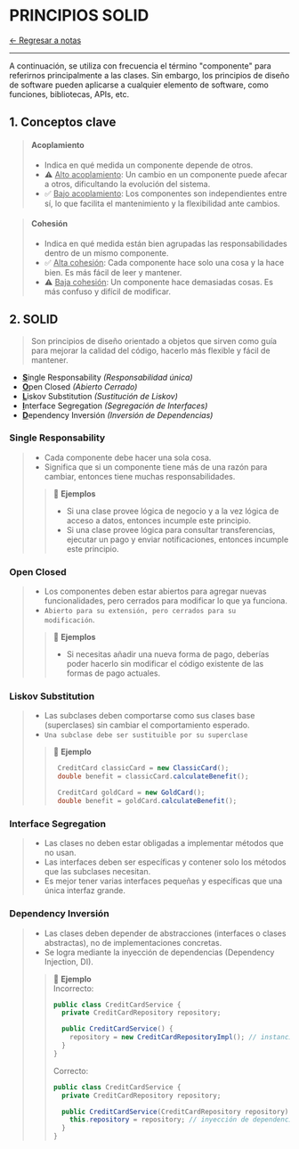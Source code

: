 # PRINCIPIOS SOLID

[← Regresar a notas](../../README.md) <br>

---

A continuación, se utiliza con frecuencia el término "componente" para referirnos principalmente a las clases. 
Sin embargo, los principios de diseño de software pueden aplicarse a cualquier elemento de software, como funciones, bibliotecas, APIs, etc.

## 1. Conceptos clave

> #### Acoplamiento
> - Indica en qué medida un componente depende de otros.
> - ⚠️ <u>Alto acoplamiento</u>: Un cambio en un componente puede afecar a otros, dificultando la evolución del sistema.
> - ✅ <u>Bajo acoplamiento</u>: Los componentes son independientes entre sí, lo que facilita el mantenimiento y la flexibilidad ante cambios.

> #### Cohesión
> - Indica en qué medida están bien agrupadas las responsabilidades dentro de un mismo componente.
> - ✅ <u>Alta cohesión</u>: Cada componente hace solo una cosa y la hace bien. Es más fácil de leer y mantener.
> - ⚠️  ️<u>Baja cohesión</u>: Un componente hace demasiadas cosas. Es más confuso y difícil de modificar.

## 2. SOLID
> Son principios de diseño orientado a objetos que sirven como guía para mejorar la calidad del código, hacerlo más flexible y fácil de mantener.

- <u>**S**</u>ingle Responsability *(Responsabilidad única)*
- <u>**O**</u>pen Closed *(Abierto Cerrado)*
- <u>**L**</u>iskov Substitution *(Sustitución de Liskov)*
- <u>**I**</u>nterface Segregation *(Segregación de Interfaces)*
- <u>**D**</u>ependency Inversión *(Inversión de Dependencias)*

### Single Responsability
> - Cada componente debe hacer una sola cosa.
> - Significa que si un componente tiene más de una razón para cambiar, entonces tiene muchas responsabilidades.
>
> > 📌 **Ejemplos** <br>
> > - Si una clase provee lógica de negocio y a la vez lógica de acceso a datos, entonces incumple este principio.
> > - Si una clase provee lógica para consultar transferencias, ejecutar un pago y enviar notificaciones, entonces incumple este principio.

### Open Closed
> - Los componentes deben estar abiertos para agregar nuevas funcionalidades, pero cerrados para modificar lo que ya funciona.
> - `Abierto para su extensión, pero cerrados para su modificación`.
>
> > 📌 **Ejemplos** <br>
> > - Si necesitas añadir una nueva forma de pago, deberías poder hacerlo sin modificar el código existente de las formas de pago actuales.


### Liskov Substitution
> - Las subclases deben comportarse como sus clases base (superclases) sin cambiar el comportamiento esperado. 
> - `Una subclase debe ser sustituible por su superclase`
>
>>  📌 **Ejemplo** <br>
>> ```java
>>  CreditCard classicCard = new ClassicCard();
>>  double benefit = classicCard.calculateBenefit();
>> 
>>  CreditCard goldCard = new GoldCard();
>>  double benefit = goldCard.calculateBenefit();
>> ````

### Interface Segregation
> - Las clases no deben estar obligadas a implementar métodos que no usan.
> - Las interfaces deben ser específicas y contener solo los métodos que las subclases necesitan.
> - Es mejor tener varias interfaces pequeñas y específicas que una única interfaz grande.

### Dependency Inversión
> - Las clases deben depender de abstracciones (interfaces o clases abstractas), no de implementaciones concretas.
> - Se logra mediante la inyección de dependencias (Dependency Injection, DI).
>
>> 📌 **Ejemplo** <br>
>> Incorrecto:
>> ```java
>> public class CreditCardService {
>>   private CreditCardRepository repository;
>> 
>>   public CreditCardService() {
>>     repository = new CreditCardRepositoryImpl(); // instancia de una clase concreta ❌
>>   }
>> }
>> ```
>>
>> Correcto:
>> ```java
>> public class CreditCardService {
>>   private CreditCardRepository repository;
>> 
>>   public CreditCardService(CreditCardRepository repository) {
>>     this.repository = repository; // inyección de dependencias ✅
>>   }
>> }
>> ```
